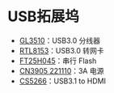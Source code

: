 # USB拓展坞

- [GL3510](https://item.szlcsc.com/8583766.html?fromZone=s_s__%2522GL3510%2522)：USB3.0 分线器
- [RTL8153](https://www.olimex.com/Products/USB-Modules/USB-GIGABIT/resources/rtl8153.pdf)：USB3.0 转网卡
- [FT25H045](https://famousconnections.eu/wp-content/uploads/2017/10/FT25H04.pdf)：串行 Flash
- [CN3905 221110](https://bbs.16rd.com/thread-587607-1-1.html)：3A 电源
- [CS5266](https://file.elecfans.com/web2/M00/09/9B/poYBAGD2PhuAKwlwAAZW_tXyzjM880.pdf)：USB3.1 to HDMI